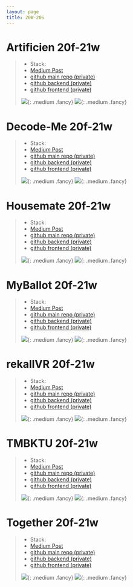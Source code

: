 ```yaml
---
layout: page
title: 20W-20S
---
```




# Artificien 20f-21w #

> 
>
> * Stack: 
> * [Medium Post](https://medium.com/dartmouth-cs98/ensemblevr-overcoming-your-stage-fright-with-virtual-reality-27636ba4a2eb)
> * [github main repo (private)]()
> * [github backend (private)]()
> * [github frontend (private)]()
>
> ![](img/ensemble0.png){: .medium .fancy}
> ![](img/ensemble0.gif){: .medium .fancy}

# Decode-Me 20f-21w #
> 
>
> * Stack: 
> * [Medium Post](https://medium.com/dartmouth-cs98/ensemblevr-overcoming-your-stage-fright-with-virtual-reality-27636ba4a2eb)
> * [github main repo (private)]()
> * [github backend (private)]()
> * [github frontend (private)]()
>
> ![](img/ensemble0.png){: .medium .fancy}
> ![](img/ensemble0.gif){: .medium .fancy}

# Housemate 20f-21w #
> 
>
> * Stack: 
> * [Medium Post](https://medium.com/dartmouth-cs98/ensemblevr-overcoming-your-stage-fright-with-virtual-reality-27636ba4a2eb)
> * [github main repo (private)]()
> * [github backend (private)]()
> * [github frontend (private)]()
>
> ![](img/ensemble0.png){: .medium .fancy}
> ![](img/ensemble0.gif){: .medium .fancy}


# MyBallot 20f-21w #
> 
>
> * Stack: 
> * [Medium Post](https://medium.com/dartmouth-cs98/ensemblevr-overcoming-your-stage-fright-with-virtual-reality-27636ba4a2eb)
> * [github main repo (private)]()
> * [github backend (private)]()
> * [github frontend (private)]()
>
> ![](img/ensemble0.png){: .medium .fancy}
> ![](img/ensemble0.gif){: .medium .fancy}


# rekallVR 20f-21w #
> 
>
> * Stack: 
> * [Medium Post](https://medium.com/dartmouth-cs98/ensemblevr-overcoming-your-stage-fright-with-virtual-reality-27636ba4a2eb)
> * [github main repo (private)]()
> * [github backend (private)]()
> * [github frontend (private)]()
>
> ![](img/ensemble0.png){: .medium .fancy}
> ![](img/ensemble0.gif){: .medium .fancy}

# TMBKTU 20f-21w #
> 
>
> * Stack: 
> * [Medium Post](https://medium.com/dartmouth-cs98/ensemblevr-overcoming-your-stage-fright-with-virtual-reality-27636ba4a2eb)
> * [github main repo (private)]()
> * [github backend (private)]()
> * [github frontend (private)]()
>
> ![](img/ensemble0.png){: .medium .fancy}
> ![](img/ensemble0.gif){: .medium .fancy}

# Together 20f-21w #
> 
>
> * Stack: 
> * [Medium Post](https://medium.com/dartmouth-cs98/ensemblevr-overcoming-your-stage-fright-with-virtual-reality-27636ba4a2eb)
> * [github main repo (private)]()
> * [github backend (private)]()
> * [github frontend (private)]()
>
> ![](img/ensemble0.png){: .medium .fancy}
> ![](img/ensemble0.gif){: .medium .fancy}


